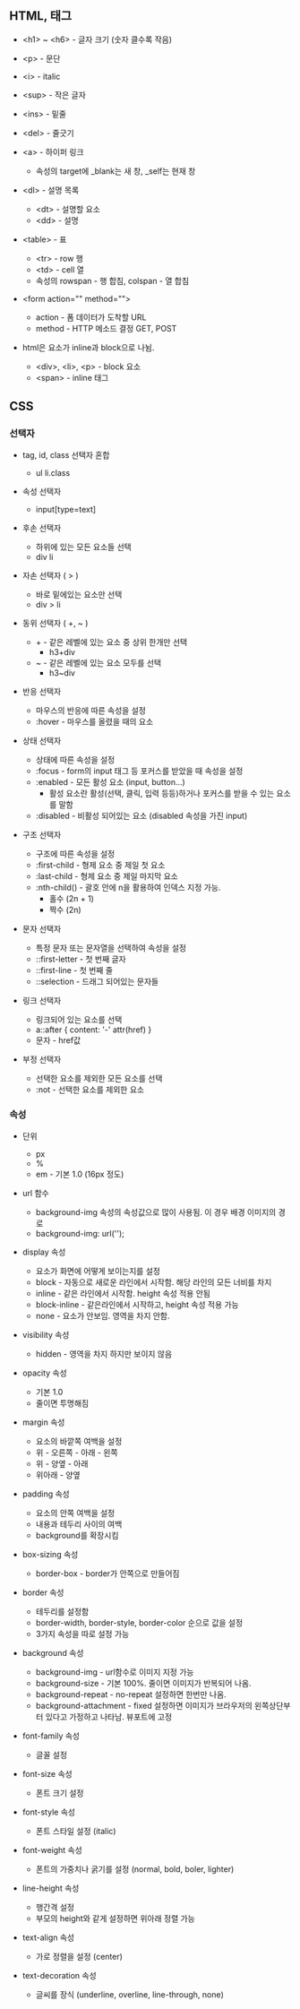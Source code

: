 ## HTML, 태그

* \<h1> ~ \<h6> - 글자 크기 (숫자 클수록 작음)
* \<p> - 문단
* \<i> - italic
* \<sup> - 작은 글자
* \<ins> - 밑줄
* \<del> - 줄긋기

* \<a> - 하이퍼 링크
  * 속성의 target에 _blank는 새 창, _self는 현재 창
  
* \<dl> - 설명 목록
  * \<dt> - 설명할 요소
  * \<dd> - 설명
  
* \<table> - 표
  * \<tr> - row 행
  * \<td> - cell 열
  * 속성의 rowspan - 행 합침, colspan - 열 합침

* \<form action="" method="">
  * action - 폼 데이터가 도착할 URL
  * method - HTTP 메소드 결정 GET, POST

* html은 요소가 inline과 block으로 나뉨.
  * \<div>, \<li>, \<p> - block 요소
  * \<span> - inline 태그

## CSS

### 선택자
* tag, id, class 선택자 혼합
  * ul li.class
  
* 속성 선택자
  * input[type=text]
  
* 후손 선택자
  * 하위에 있는 모든 요소들 선택
  * div li
  
* 자손 선택자 ( > )
  * 바로 밑에있는 요소만 선택
  * div > li

* 동위 선택자 ( +, ~ )
  * \+ - 같은 레벨에 있는 요소 중 상위 한개만 선택
    * h3+div
  * ~ - 같은 레벨에 있는 요소 모두를 선택
    * h3~div

* 반응 선택자
  * 마우스의 반응에 따른 속성을 설정
  * :hover - 마우스를 올렸을 때의 요소

* 상태 선택자
  * 상태에 따른 속성을 설정
  * :focus - form의 input 태그 등 포커스를 받았을 때 속성을 설정
  * :enabled - 모든 활성 요소 (input, button...)
    * 활성 요소란 활성(선택, 클릭, 입력 등등)하거나 포커스를 받을 수 있는 요소를 말함
  * :disabled - 비활성 되어있는 요소 (disabled 속성을 가진 input)

* 구조 선택자
  * 구조에 따른 속성을 설정
  * :first-child - 형제 요소 중 제일 첫 요소
  * :last-child - 형제 요소 중 제일 마지막 요소
  * :nth-child() - 괄호 안에 n을 활용하여 인덱스 지정 가능.
    * 홀수 (2n + 1)
    * 짝수 (2n)

* 문자 선택자
  * 특정 문자 또는 문자열을 선택하여 속성을 설정
  * ::first-letter - 첫 번째 글자
  * ::first-line - 첫 번째 줄
  * ::selection - 드래그 되어있는 문자들

* 링크 선택자
  * 링크되어 있는 요소를 선택
  * a::after { content: '-' attr(href) }
  * 문자 - href값
  
* 부정 선택자
  * 선택한 요소를 제외한 모든 요소를 선택
  * :not - 선택한 요소를 제외한 요소

### 속성
* 단위
  * px
  * %
  * em - 기본 1.0 (16px 정도)

* url 함수
  * background-img 속성의 속성값으로 많이 사용됨. 이 경우 배경 이미지의 경로
  * background-img: url('');

* display 속성
  * 요소가 화면에 어떻게 보이는지를 설정
  * block - 자동으로 새로운 라인에서 시작함. 해당 라인의 모든 너비를 차지
  * inline - 같은 라인에서 시작함. height 속성 적용 안됨
  * block-inline - 같은라인에서 시작하고, height 속성 적용 가능
  * none - 요소가 안보임. 영역을 차지 안함.

* visibility 속성
  * hidden - 영역을 차지 하지만 보이지 않음

* opacity 속성
  * 기본 1.0
  * 줄이면 투명해짐

* margin 속성
  * 요소의 바깥쪽 여백을 설정
  * 위 - 오른쪽 - 아래 - 왼쪽
  * 위 - 양옆 - 아래
  * 위아래 - 양옆

* padding 속성
  * 요소의 안쪽 여백을 설정
  * 내용과 테두리 사이의 여백
  * background를 확장시킴

* box-sizing 속성
  * border-box - border가 안쪽으로 만들어짐

* border 속성
  * 테두리를 설정함
  * border-width, border-style, border-color 순으로 값을 설정
  * 3가지 속성을 따로 설정 가능

* background 속성
  * background-img - url함수로 이미지 지정 가능
  * background-size - 기본 100%. 줄이면 이미지가 반복되어 나옴.
  * background-repeat - no-repeat 설정하면 한번만 나옴.
  * background-attachment - fixed 설정하면 이미지가 브라우저의 왼쪽상단부터 있다고 가정하고 나타남. 뷰포트에 고정

* font-family 속성
  * 글꼴 설정

* font-size 속성
  * 폰트 크기 설정

* font-style 속성
  * 폰트 스타일 설정 (italic)

* font-weight 속성
  * 폰트의 가중치나 굵기를 설정 (normal, bold, boler, lighter)

* line-height 속성
  * 행간격 설정
  * 부모의 height와 같게 설정하면 위아래 정렬 가능

* text-align 속성
  * 가로 정렬을 설정 (center)

* text-decoration 속성
  * 글씨를 장식 (underline, overline, line-through, none)
